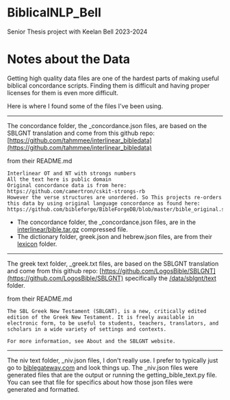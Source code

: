 # BiblicalNLP_Bell
Senior Thesis project with Keelan Bell 2023-2024

# Notes about the Data

Getting high quality data files are one of the hardest parts of making useful biblical concordance scripts.  Finding them is difficult and having proper licenses for them is even more difficult. 

Here is where I found some of the files I've been using.

---

The concordance folder, the _concordance.json files, are based on the SBLGNT translation and come from this github repo:
[https://github.com/tahmmee/interlinear_bibledata](https://github.com/tahmmee/interlinear_bibledata)

from their README.md

    Interlinear OT and NT with strongs numbers
    All the text here is public domain
    Original concordance data is from here: https://github.com/camertron/cskit-strongs-rb
    However the verse structures are unordered. So This projects re-orders this data by using original language concordance as found here: https://github.com/bibleforge/BibleForgeDB/blob/master/bible_original.sql.gz

 * The concordance folder, the _concordance.json files, are in the [interlinear/bible.tar.gz](https://github.com/tahmmee/interlinear_bibledata/tree/master/interlinear) compressed file.
 * The dictionary folder, greek.json and hebrew.json files, are from their [lexicon](https://github.com/tahmmee/interlinear_bibledata/tree/master/lexicon) folder.

---

The greek text folder, _greek.txt files, are based on the SBLGNT translation and come from this github repo:
[https://github.com/LogosBible/SBLGNT](https://github.com/LogosBible/SBLGNT)
specifically the 
[/data/sblgnt/text](https://github.com/LogosBible/SBLGNT/tree/master/data/sblgnt/text) folder.

from their README.md

    The SBL Greek New Testament (SBLGNT), is a new, critically edited edition of the Greek New Testament. It is freely available in electronic form, to be useful to students, teachers, translators, and scholars in a wide variety of settings and contexts.

    For more information, see About and the SBLGNT website.

---

The niv text folder, _niv.json files, I don't really use.  I prefer to typically just go to [biblegateway.com](https://www.biblegateway.com/) and look things up.  The _niv.json files were generated files that are the output or running the getting_bible_text.py file.  You can see that file for specifics about how those json files were generated and formatted.
